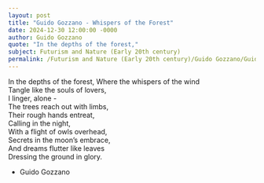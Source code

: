 ```yaml
---
layout: post
title: "Guido Gozzano - Whispers of the Forest"
date: 2024-12-30 12:00:00 -0000
author: Guido Gozzano
quote: "In the depths of the forest,"
subject: Futurism and Nature (Early 20th century)
permalink: /Futurism and Nature (Early 20th century)/Guido Gozzano/Guido Gozzano - Whispers of the Forest
---
```


In the depths of the forest,
Where the whispers of the wind  
Tangle like the souls of lovers,  
I linger, alone -  
The trees reach out with limbs,  
Their rough hands entreat,  
Calling in the night,  
With a flight of owls overhead,  
Secrets in the moon’s embrace,  
And dreams flutter like leaves  
Dressing the ground in glory.

- Guido Gozzano
